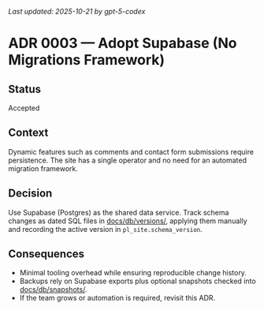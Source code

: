 _Last updated: 2025-10-21 by gpt-5-codex_
# ADR 0003 — Adopt Supabase (No Migrations Framework)

## Status
Accepted

## Context
Dynamic features such as comments and contact form submissions require persistence. The site has a single operator and no need for an automated migration framework.

## Decision
Use Supabase (Postgres) as the shared data service. Track schema changes as dated SQL files in [docs/db/versions/](../db/versions/), applying them manually and recording the active version in `pl_site.schema_version`.

## Consequences
- Minimal tooling overhead while ensuring reproducible change history.
- Backups rely on Supabase exports plus optional snapshots checked into [docs/db/snapshots/](../db/snapshots/).
- If the team grows or automation is required, revisit this ADR.
